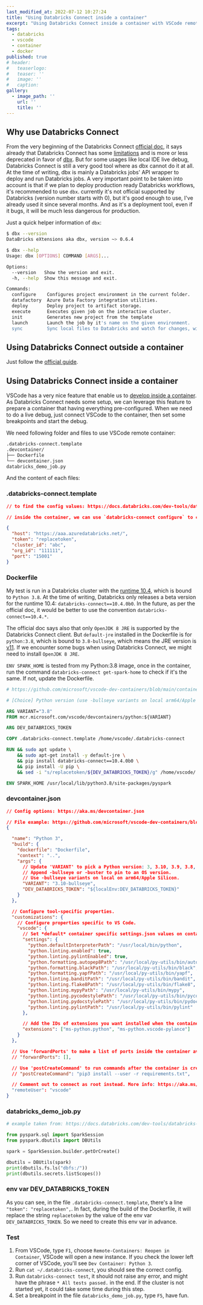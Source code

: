 ```yaml
---
last_modified_at: 2022-07-12 10:27:24
title: "Using Databricks Connect inside a container"
excerpt: "Using Databricks Connect inside a container with VSCode remote containers with spark, jre, python, databricks-connect pre-installed."
tags:
  - databricks
  - vscode
  - container
  - docker
published: true
# header:
#   teaserlogo:
#   teaser: ''
#   image: ''
#   caption:
gallery:
  - image_path: ''
    url: ''
    title: ''
---
```


## Why use Databricks Connect

From the very beginning of the Databricks Connect [official doc](https://docs.databricks.com/dev-tools/databricks-connect.html), it says already that Databricks Connect has some [limitations](https://docs.databricks.com/dev-tools/databricks-connect.html#limitations) and is more or less deprecated in favor of [dbx](https://docs.databricks.com/dev-tools/dbx.html). But for some usages like local IDE live debug, Databricks Connect is still a very good tool where as dbx cannot do it at all. At the time of writing, dbx is mainly a Databricks jobs' API wrapper to deploy and run Databricks jobs. A very important point to be taken into account is that if we plan to deploy production ready Databricks workflows, it's recommended to use `dbx`. currently it's not official supported by Databricks (version number starts with 0), but it's good enough to use, I've already used it since several months. And as it's a deployment tool, even if it bugs, it will be much less dangerous for production.

Just a quick helper information of `dbx`:

```bash
$ dbx --version
DataBricks eXtensions aka dbx, version ~> 0.6.4

$ dbx --help
Usage: dbx [OPTIONS] COMMAND [ARGS]...

Options:
  --version   Show the version and exit.
  -h, --help  Show this message and exit.

Commands:
  configure    Configures project environment in the current folder.
  datafactory  Azure Data Factory integration utilities.
  deploy       Deploy project to artifact storage.
  execute      Executes given job on the interactive cluster.
  init         Generates new project from the template
  launch       Launch the job by it's name on the given environment.
  sync         Sync local files to Databricks and watch for changes, with support for syncing to either a path
```

## Using Databricks Connect outside a container

Just follow the [official guide](https://docs.databricks.com/dev-tools/databricks-connect.html).

## Using Databricks Connect inside a container

VSCode has a very nice feature that enable us to [develop inside a container](https://code.visualstudio.com/docs/remote/containers). As Databricks Connect needs some setup, we can leverage this feature to prepare a container that having everything pre-configured. When we need to do a live debug, just connect VSCode to the container, then set some breakpoints and start the debug.

We need following folder and files to use VSCode remote container:

```bash
.databricks-connect.template
.devcontainer/
├── Dockerfile
└── devcontainer.json
databricks_demo_job.py
```

And the content of each files:

### .databricks-connect.template

```json
// to find the config values: https://docs.databricks.com/dev-tools/databricks-connect.html#step-2-configure-connection-properties

// inside the container, we can use `databricks-connect configure` to create this file, but it takes time, that's why we pre-created this file before container build.

{
  "host": "https://aaa.azuredatabricks.net/",
  "token": "replacetoken",
  "cluster_id": "abc",
  "org_id": "111111",
  "port": "15001"
}
```

### Dockerfile

My test is run in a Databricks cluster with the [runtime 10.4](https://docs.databricks.com/dev-tools/databricks-connect.html#requirements), which is bound to `Python 3.8`. At the time of writing, Databricks only releases a beta version for the runtime 10.4: `databricks-connect==10.4.0b0`. In the future, as per the official doc, it would be better to use the convention `databricks-connect==10.4.*`.

The official doc says also that only `OpenJDK 8 JRE` is supported by the Databricks Connect client. But `default-jre` installed in the Dockerfile is for `python:3.8`, which is bound to `3.8-bullseye`, which means the JRE version is [v11](https://packages.debian.org/bullseye/default-jre). If we encounter some bugs when using Databricks Connect, we might need to install `OpenJDK 8 JRE`.

`ENV SPARK_HOME` is tested from my Python:3.8 image, once in the container, run the command `databricks-connect get-spark-home` to check if it's the same. If not, update the Dockerfile.

```dockerfile
# https://github.com/microsoft/vscode-dev-containers/blob/main/containers/python-3/.devcontainer/Dockerfile

# [Choice] Python version (use -bullseye variants on local arm64/Apple Silicon): 3, 3.10, 3.9, 3.8, 3.7, 3.6, 3-bullseye, 3.10-bullseye, 3.9-bullseye, 3.8-bullseye, 3.7-bullseye, 3.6-bullseye, 3-buster, 3.10-buster, 3.9-buster, 3.8-buster, 3.7-buster, 3.6-buster

ARG VARIANT="3.8"
FROM mcr.microsoft.com/vscode/devcontainers/python:${VARIANT}

ARG DEV_DATABRICKS_TOKEN

COPY .databricks-connect.template /home/vscode/.databricks-connect

RUN && sudo apt update \
    && sudo apt-get install -y default-jre \
    && pip install databricks-connect==10.4.0b0 \
    && pip install -U pip \
    && sed -i "s/replacetoken/${DEV_DATABRICKS_TOKEN}/g" /home/vscode/.databricks-connect

ENV SPARK_HOME /usr/local/lib/python3.8/site-packages/pyspark
```

### devcontainer.json

```json
// Config options: https://aka.ms/devcontainer.json

// File example: https://github.com/microsoft/vscode-dev-containers/blob/main/containers/python-3/.devcontainer/devcontainer.json
{

  "name": "Python 3",
  "build": {
    "dockerfile": "Dockerfile",
    "context": "..",
    "args": {
      // Update 'VARIANT' to pick a Python version: 3, 3.10, 3.9, 3.8, 3.7, 3.6
      // Append -bullseye or -buster to pin to an OS version.
      // Use -bullseye variants on local on arm64/Apple Silicon.
      "VARIANT": "3.10-bullseye",
      "DEV_DATABRICKS_TOKEN": "${localEnv:DEV_DATABRICKS_TOKEN}"
    }
  },

  // Configure tool-specific properties.
  "customizations": {
    // Configure properties specific to VS Code.
    "vscode": {
      // Set *default* container specific settings.json values on container create.
      "settings": {
        "python.defaultInterpreterPath": "/usr/local/bin/python",
        "python.linting.enabled": true,
        "python.linting.pylintEnabled": true,
        "python.formatting.autopep8Path": "/usr/local/py-utils/bin/autopep8",
        "python.formatting.blackPath": "/usr/local/py-utils/bin/black",
        "python.formatting.yapfPath": "/usr/local/py-utils/bin/yapf",
        "python.linting.banditPath": "/usr/local/py-utils/bin/bandit",
        "python.linting.flake8Path": "/usr/local/py-utils/bin/flake8",
        "python.linting.mypyPath": "/usr/local/py-utils/bin/mypy",
        "python.linting.pycodestylePath": "/usr/local/py-utils/bin/pycodestyle",
        "python.linting.pydocstylePath": "/usr/local/py-utils/bin/pydocstyle",
        "python.linting.pylintPath": "/usr/local/py-utils/bin/pylint"
      },

      // Add the IDs of extensions you want installed when the container is created.
      "extensions": ["ms-python.python", "ms-python.vscode-pylance"]
    }
  },

  // Use 'forwardPorts' to make a list of ports inside the container available locally.
  // "forwardPorts": [],

  // Use 'postCreateCommand' to run commands after the container is created.
  // "postCreateCommand": "pip3 install --user -r requirements.txt",

  // Comment out to connect as root instead. More info: https://aka.ms/vscode-remote/containers/non-root.
  "remoteUser": "vscode"
}
```

### databricks_demo_job.py

```python
# example taken from: https://docs.databricks.com/dev-tools/databricks-connect.html#access-dbutils

from pyspark.sql import SparkSession
from pyspark.dbutils import DBUtils

spark = SparkSession.builder.getOrCreate()

dbutils = DBUtils(spark)
print(dbutils.fs.ls("dbfs:/"))
print(dbutils.secrets.listScopes())
```

### env var DEV_DATABRICKS_TOKEN

As you can see, in the file `.databricks-connect.template`, there's a line `"token": "replacetoken",`.
In fact, during the build of the Dockerfile, it will replace the string `replacetoken` by the value of the env var `DEV_DATABRICKS_TOKEN`. So we need to create this env var in advance.

### Test

1. From VSCode, type `F1`, choose `Remote-Containers: Reopen in Container`, VSCode will open a new instance. If you check the lower left corner of VSCode, you'll see `Dev Container: Python 3`.
2. Run `cat ~/.databricks-connect`, you should see the correct config.
3. Run `databricks-connect test`, it should not raise any error, and might have the phrase `* All tests passed.` in the end. If the cluster is not started yet, it could take some time during this step.
4. Set a breakpoint in the file `databricks_demo_job.py`, type `F5`, have fun.
